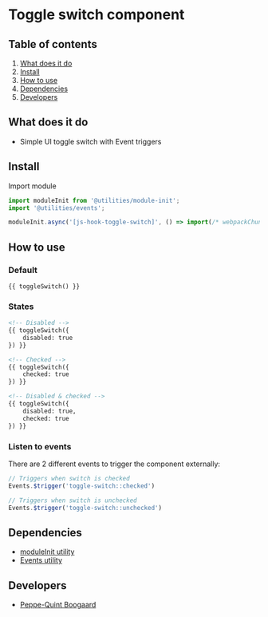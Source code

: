 
# Toggle switch component

## Table of contents
1. [What does it do](#markdown-header-what-does-it-do)
2. [Install](#markdown-header-install)
3. [How to use](#markdown-header-how-to-use)
4. [Dependencies](#markdown-header-dependencies)
5. [Developers](#markdown-header-developers)

## What does it do
* Simple UI toggle switch with Event triggers

## Install
Import module
```javascript
import moduleInit from '@utilities/module-init';
import '@utilities/events';

moduleInit.async('[js-hook-toggle-switch]', () => import(/* webpackChunkName: "Toggle" */'@components/toggle-switch'));
```

## How to use

### Default
```
{{ toggleSwitch() }}
```

### States 
```html
<!-- Disabled -->
{{ toggleSwitch({
    disabled: true
}) }}

<!-- Checked -->
{{ toggleSwitch({
    checked: true
}) }}

<!-- Disabled & checked -->
{{ toggleSwitch({
    disabled: true,
    checked: true
}) }}
```

### Listen to events
There are 2 different events to trigger the component externally:
``` javascript
// Triggers when switch is checked
Events.$trigger('toggle-switch::checked')

// Triggers when switch is unchecked
Events.$trigger('toggle-switch::unchecked')
```

## Dependencies
* [moduleInit utility](/utilities/module-init.js) 
* [Events utility](/utilities/events/)

## Developers
* [Peppe-Quint Boogaard](mailto:peppe-quint.boogaard@deptagency.com)